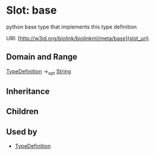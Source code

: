 # Slot: base


python base type that implements this type definition

URI: [http://w3id.org/biolink/biolinkml/meta/base](slot_uri)
## Domain and Range

[TypeDefinition](TypeDefinition.md) -><sub>opt</sub> [String](String.md)
## Inheritance

## Children

## Used by

 * [TypeDefinition](TypeDefinition.md)
